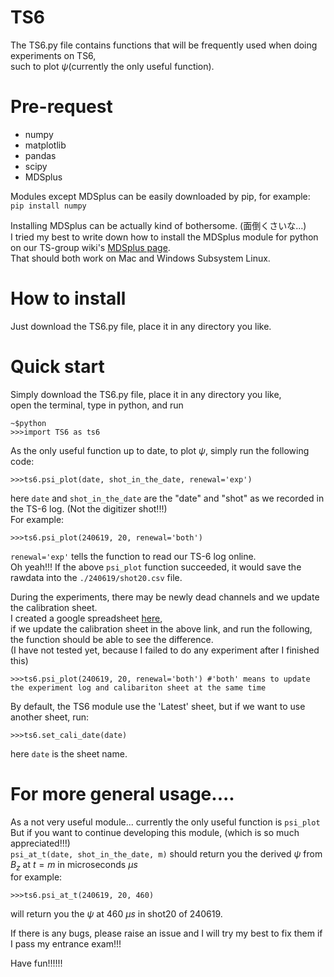 # TS6
The TS6.py file contains functions that will be frequently used when doing experiments on TS6,   
such to plot $\psi$(currently the only useful function).   

# Pre-request
* numpy
* matplotlib
* pandas
* scipy
* MDSplus
  
Modules except MDSplus can be easily downloaded by pip, for example: ```pip install numpy```  

Installing MDSplus can be actually kind of bothersome. (面倒くさいな…)  
I tried my best to write down how to install the MDSplus module for python on our TS-group wiki's [MDSplus page](http://tanuki.t.u-tokyo.ac.jp/wiki/index.php/MDSplus).  
That should both work on Mac and Windows Subsystem Linux.

# How to install
Just download the TS6.py file, place it in any directory you like.

# Quick start
Simply download the TS6.py file, place it in any directory you like,    
open the terminal, type in python, and run 
```
~$python
>>>import TS6 as ts6
```   
As the only useful function up to date, to plot $\psi$, simply run the following code:
```
>>>ts6.psi_plot(date, shot_in_the_date, renewal='exp')
```

here ```date``` and ```shot_in_the_date``` are the "date" and "shot" as we recorded in the TS-6 log. (Not the digitizer shot!!!)   
For example:
```
>>>ts6.psi_plot(240619, 20, renewal='both')
```
```renewal='exp'``` tells the function to read our TS-6 log online.   
Oh yeah!!! If the above ```psi_plot``` function succeeded, it would save the rawdata into the ```./240619/shot20.csv``` file.

During the experiments, there may be newly dead channels and we update the calibration sheet.   
I created a google spreadsheet [here](https://docs.google.com/spreadsheets/d/1izM2mY1kjGAxIqMIXwhyzw1iuuMF3k5VXFJqi9Sy2U4/edit?pli=1&gid=1603179474#gid=1603179474),    
if we update the calibration sheet in the above link, and run the following, the function should be able to see the difference.   
(I have not tested yet, because I failed to do any experiment after I finished this)   
```
>>>ts6.psi_plot(240619, 20, renewal='both') #'both' means to update the experiment log and calibariton sheet at the same time
```   

By default, the TS6 module use the 'Latest' sheet, but if we want to use another sheet, run:
```
>>>ts6.set_cali_date(date)
```
here  ```date``` is the sheet name.


# For more general usage....
As a not very useful module... currently the only useful function is ```psi_plot```    
But if you want to continue developing this module, (which is so much appreciated!!!)    
```psi_at_t(date, shot_in_the_date, m)``` should return you the derived $\psi$ from $B_z$ at $t=m$ in microseconds $\mu s$    
for example:
```
>>>ts6.psi_at_t(240619, 20, 460)
```
will return you the $\psi$ at 460 $\mu s$ in shot20 of 240619.

If there is any bugs, please raise an issue and I will try my best to fix them if I pass my entrance exam!!!

Have fun!!!!!!
